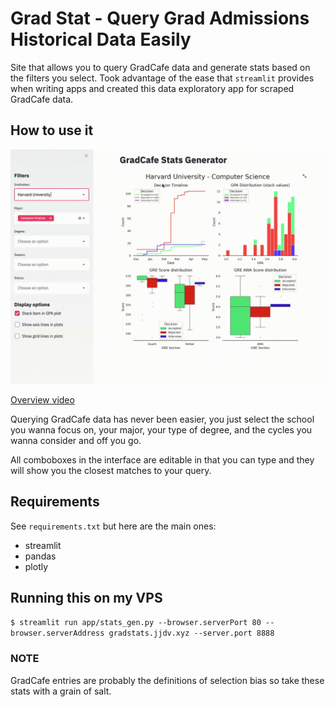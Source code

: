 # Grad Stat - Query Grad Admissions Historical Data Easily

Site that allows you to query GradCafe data and generate stats based on the filters you select. Took advantage of the ease that `streamlit` provides when writing apps and created this data exploratory app for scraped GradCafe data.

## How to use it

![Grad Stats App usability](assets/gradstats.gif)

[Overview video](https://youtu.be/5puIG1nuOxg)

Querying GradCafe data has never been easier, you just select the school you wanna focus on, your major, your type of degree, and the cycles you wanna consider and off you go.

All comboboxes in the interface are editable in that you can type and they will show you the closest matches to your query.

## Requirements

See `requirements.txt` but here are the main ones:

* streamlit
* pandas
* plotly

## Running this on my VPS

`$ streamlit run app/stats_gen.py --browser.serverPort 80 --browser.serverAddress gradstats.jjdv.xyz --server.port 8888`

### NOTE

GradCafe entries are probably the definitions of selection bias so take these stats with a grain of salt.

